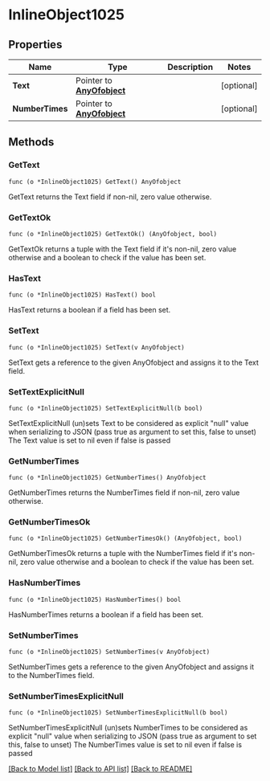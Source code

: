 # InlineObject1025

## Properties

Name | Type | Description | Notes
------------ | ------------- | ------------- | -------------
**Text** | Pointer to [**AnyOfobject**](anyOf&lt;object&gt;.md) |  | [optional] 
**NumberTimes** | Pointer to [**AnyOfobject**](anyOf&lt;object&gt;.md) |  | [optional] 

## Methods

### GetText

`func (o *InlineObject1025) GetText() AnyOfobject`

GetText returns the Text field if non-nil, zero value otherwise.

### GetTextOk

`func (o *InlineObject1025) GetTextOk() (AnyOfobject, bool)`

GetTextOk returns a tuple with the Text field if it's non-nil, zero value otherwise
and a boolean to check if the value has been set.

### HasText

`func (o *InlineObject1025) HasText() bool`

HasText returns a boolean if a field has been set.

### SetText

`func (o *InlineObject1025) SetText(v AnyOfobject)`

SetText gets a reference to the given AnyOfobject and assigns it to the Text field.

### SetTextExplicitNull

`func (o *InlineObject1025) SetTextExplicitNull(b bool)`

SetTextExplicitNull (un)sets Text to be considered as explicit "null" value
when serializing to JSON (pass true as argument to set this, false to unset)
The Text value is set to nil even if false is passed
### GetNumberTimes

`func (o *InlineObject1025) GetNumberTimes() AnyOfobject`

GetNumberTimes returns the NumberTimes field if non-nil, zero value otherwise.

### GetNumberTimesOk

`func (o *InlineObject1025) GetNumberTimesOk() (AnyOfobject, bool)`

GetNumberTimesOk returns a tuple with the NumberTimes field if it's non-nil, zero value otherwise
and a boolean to check if the value has been set.

### HasNumberTimes

`func (o *InlineObject1025) HasNumberTimes() bool`

HasNumberTimes returns a boolean if a field has been set.

### SetNumberTimes

`func (o *InlineObject1025) SetNumberTimes(v AnyOfobject)`

SetNumberTimes gets a reference to the given AnyOfobject and assigns it to the NumberTimes field.

### SetNumberTimesExplicitNull

`func (o *InlineObject1025) SetNumberTimesExplicitNull(b bool)`

SetNumberTimesExplicitNull (un)sets NumberTimes to be considered as explicit "null" value
when serializing to JSON (pass true as argument to set this, false to unset)
The NumberTimes value is set to nil even if false is passed

[[Back to Model list]](../README.md#documentation-for-models) [[Back to API list]](../README.md#documentation-for-api-endpoints) [[Back to README]](../README.md)


